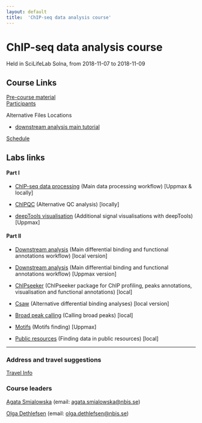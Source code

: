```yaml
---
layout: default
title:  'ChIP-seq data analysis course'
---
```


# ChIP-seq data analysis course
Held in SciLifeLab Solna, from 2018-11-07 to 2018-11-09

## Course Links
[Pre-course material](precourse)   
[Participants](admin/Participants/participants.pdf)


Alternative Files Locations
* [downstream analysis main tutorial](https://stockholmuniversity.box.com/s/7xdhmxuj9sgdmt5pvb6k8klogszwq7n2)


[Schedule](schedule)  

## Labs links

#### Part I
* [ChIP-seq data processing](labs/lab-processing) (Main data processing workflow) [Uppmax & locally]

* [ChIPQC](labs/lab-chipqc) (Alternative QC analysis) [locally]

* [deepTools visualisation](labs/lab-vis) (Additional signal visualisations with deepTools) [Uppmax]

#### Part II
* [Downstream analysis](labs/lab-diffBinding-local) (Main differential binding and functional annotations workflow) [local version]
* [Downstream analysis](labs/lab-diffBinding-remote) (Main differential binding and functional annotations workflow) [Uppmax version]

* [ChIPseeker](labs/lab-ChIPseeker) (ChIPseeker package for ChIP profiling, peaks annotations, visualisation and functional annotations) [local]

* [Csaw](labs/lab-csaw) (Alternative differential binding analyses) [local version]

* [Broad peak calling](labs/lab-broadpeaks) (Calling broad peaks) [local]

* [Motifs](labs/lab-motifs) (Motifs finding) [Uppmax]

* [Public resources](labs/lab-public-resources) (Finding data in public resources) [local]

--------

### Address and travel suggestions
[Travel Info](travel)  

### Course leaders
[Agata Smialowska](http://nbis.se/about/staff/agata-smialowska/) (email: agata.smialowska@nbis.se)

[Olga Dethlefsen](http://nbis.se/about/staff/olga-dethlefsen/) (email: olga.dethlefsen@nbis.se)

